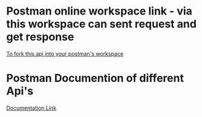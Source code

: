 # Postman online workspace link - via this workspace can sent request and get response
<a href="https://www.postman.com/surendiran04/workspace/studentmentor/collection/31848003-52e74306-3b9b-41e5-a788-bca197944339?action=share&creator=31848003">To fork this api into your postman's workspace</a> <br/>
# Postman Documention of different Api's
<a href="https://www.postman.com/surendiran04/workspace/studentmentor/documentation/31848003-52e74306-3b9b-41e5-a788-bca197944339">Documentation Link</a>
